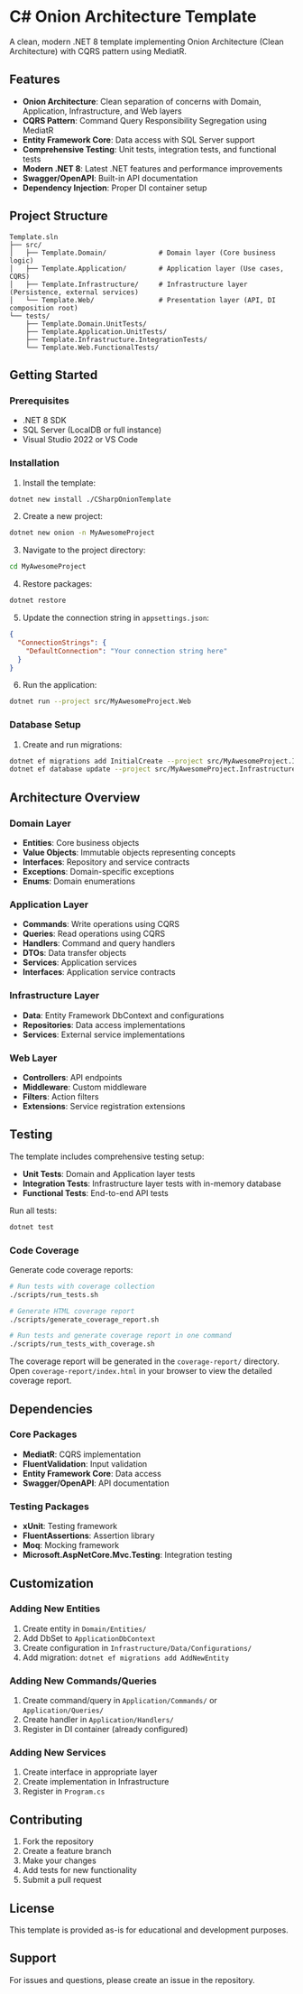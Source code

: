 # C# Onion Architecture Template

A clean, modern .NET 8 template implementing Onion Architecture (Clean Architecture) with CQRS pattern using MediatR.

## Features

- **Onion Architecture**: Clean separation of concerns with Domain, Application, Infrastructure, and Web layers
- **CQRS Pattern**: Command Query Responsibility Segregation using MediatR
- **Entity Framework Core**: Data access with SQL Server support
- **Comprehensive Testing**: Unit tests, integration tests, and functional tests
- **Modern .NET 8**: Latest .NET features and performance improvements
- **Swagger/OpenAPI**: Built-in API documentation
- **Dependency Injection**: Proper DI container setup

## Project Structure

```
Template.sln
├── src/
│   ├── Template.Domain/             # Domain layer (Core business logic)
│   ├── Template.Application/        # Application layer (Use cases, CQRS)
│   ├── Template.Infrastructure/     # Infrastructure layer (Persistence, external services)
│   └── Template.Web/                # Presentation layer (API, DI composition root)
└── tests/
    ├── Template.Domain.UnitTests/
    ├── Template.Application.UnitTests/
    ├── Template.Infrastructure.IntegrationTests/
    └── Template.Web.FunctionalTests/
```

## Getting Started

### Prerequisites

- .NET 8 SDK
- SQL Server (LocalDB or full instance)
- Visual Studio 2022 or VS Code

### Installation

1. Install the template:
```bash
dotnet new install ./CSharpOnionTemplate
```

2. Create a new project:
```bash
dotnet new onion -n MyAwesomeProject
```

3. Navigate to the project directory:
```bash
cd MyAwesomeProject
```

4. Restore packages:
```bash
dotnet restore
```

5. Update the connection string in `appsettings.json`:
```json
{
  "ConnectionStrings": {
    "DefaultConnection": "Your connection string here"
  }
}
```

6. Run the application:
```bash
dotnet run --project src/MyAwesomeProject.Web
```

### Database Setup

1. Create and run migrations:
```bash
dotnet ef migrations add InitialCreate --project src/MyAwesomeProject.Infrastructure --startup-project src/MyAwesomeProject.Web
dotnet ef database update --project src/MyAwesomeProject.Infrastructure --startup-project src/MyAwesomeProject.Web
```

## Architecture Overview

### Domain Layer
- **Entities**: Core business objects
- **Value Objects**: Immutable objects representing concepts
- **Interfaces**: Repository and service contracts
- **Exceptions**: Domain-specific exceptions
- **Enums**: Domain enumerations

### Application Layer
- **Commands**: Write operations using CQRS
- **Queries**: Read operations using CQRS
- **Handlers**: Command and query handlers
- **DTOs**: Data transfer objects
- **Services**: Application services
- **Interfaces**: Application service contracts

### Infrastructure Layer
- **Data**: Entity Framework DbContext and configurations
- **Repositories**: Data access implementations
- **Services**: External service implementations

### Web Layer
- **Controllers**: API endpoints
- **Middleware**: Custom middleware
- **Filters**: Action filters
- **Extensions**: Service registration extensions

## Testing

The template includes comprehensive testing setup:

- **Unit Tests**: Domain and Application layer tests
- **Integration Tests**: Infrastructure layer tests with in-memory database
- **Functional Tests**: End-to-end API tests

Run all tests:
```bash
dotnet test
```

### Code Coverage

Generate code coverage reports:

```bash
# Run tests with coverage collection
./scripts/run_tests.sh

# Generate HTML coverage report
./scripts/generate_coverage_report.sh

# Run tests and generate coverage report in one command
./scripts/run_tests_with_coverage.sh
```

The coverage report will be generated in the `coverage-report/` directory. Open `coverage-report/index.html` in your browser to view the detailed coverage report.

## Dependencies

### Core Packages
- **MediatR**: CQRS implementation
- **FluentValidation**: Input validation
- **Entity Framework Core**: Data access
- **Swagger/OpenAPI**: API documentation

### Testing Packages
- **xUnit**: Testing framework
- **FluentAssertions**: Assertion library
- **Moq**: Mocking framework
- **Microsoft.AspNetCore.Mvc.Testing**: Integration testing

## Customization

### Adding New Entities

1. Create entity in `Domain/Entities/`
2. Add DbSet to `ApplicationDbContext`
3. Create configuration in `Infrastructure/Data/Configurations/`
4. Add migration: `dotnet ef migrations add AddNewEntity`

### Adding New Commands/Queries

1. Create command/query in `Application/Commands/` or `Application/Queries/`
2. Create handler in `Application/Handlers/`
3. Register in DI container (already configured)

### Adding New Services

1. Create interface in appropriate layer
2. Create implementation in Infrastructure
3. Register in `Program.cs`

## Contributing

1. Fork the repository
2. Create a feature branch
3. Make your changes
4. Add tests for new functionality
5. Submit a pull request

## License

This template is provided as-is for educational and development purposes.

## Support

For issues and questions, please create an issue in the repository.

